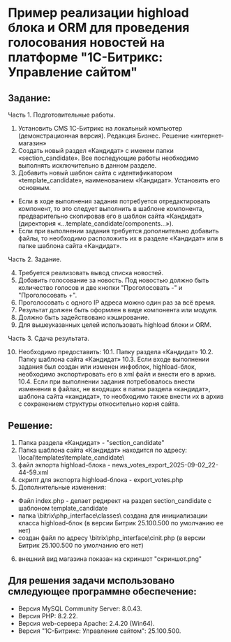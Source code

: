 # Пример реализации highload блока и ORM для проведения голосования новостей на  платформе "1С-Битрикс: Управление сайтом"

## Задание:

Часть 1. Подготовительные работы.
1. Установить CMS 1С-Битрикс на локальный компьютер (демонстрационная версия). Редакция Бизнес. Решение «интернет-магазин»
2. Создать новый раздел «Кандидат» с именем папки «section_candidate». Все последующие работы необходимо выполнять исключительно в данном разделе.
3. Добавить новый шаблон сайта с идентификатором «template_candidate», наименованием «Кандидат». Установить его основным.
- Если в ходе выполнения задания потребуется отредактировать компонент, то это следует выполнить в шаблоне компонента, предварительно скопировав его в шаблон сайта «Кандидат» (директория «…template_candidate/components…»).
- Если при выполнении задания требуется дополнительно добавить файлы, то необходимо расположить их в разделе «Кандидат» или в папке шаблона сайта «Кандидат».

Часть 2. Задание.

4. Требуется реализовать вывод списка новостей.
5. Добавить голосование за новость. Под новостью должно быть количество голосов и две кнопки "Проголосовать -" и "Проголосовать +".
6. Проголосовать с одного IP адреса можно один раз за всё время.
7. Результат должен быть оформлен в виде компонента или модуля.
8. Должно быть задействовано кэширование.
9. Для вышеуказанных целей использовать highload блоки и ORM.

Часть 3. Сдача результата.

10. Необходимо предоставить:
10.1. Папку раздела «Кандидат»
10.2. Папку шаблона сайта «Кандидат»
10.3. Если входе выполнении задания был создан или изменен инфоблок, highload-блок, необходимо экспортировать его в xml файл и внести его в архив.
10.4. Если при выполнении задания потребовалось внести изменения в файлах, не входящих в папки раздела «кандидат», шаблона сайта «кандидат», то необходимо также внести их в архив с сохранением структуры относительно корня сайта.

## Решение:

1. Папка раздела «Кандидат» - "section_candidate"
2. Папка шаблона сайта «Кандидат» находится по адресу: \local\templates\template_candidate\ 
3. файл экпорта highload-блока - news_votes_export_2025-09-02_22-44-59.xml
4. скрипт для экспорта highload-блока - export_votes.php
5. Дополнительные изменения: 
- Файл index.php - делает редирект на раздел section_candidate с шаблоном template_candidate
- папка \bitrix\php_interface\classes\ создана для инициализации класса highload-блок (в версии Битрик 25.100.500 по умолчанию ее нет)
- создан файл по адресу \bitrix\php_interface\cinit.php (в версии Битрик 25.100.500 по умолчанию его нет)
6. внешний вид магазина показан на cкриншот "cкриншот.png"

## Для решения задачи мспользовано смледующее программне обеспечение: 
- Версия MySQL Community Server: 8.0.43.
- Версия PHP: 8.2.22.
- Версия web-сервера Apache: 2.4.20 (Win64).
- Версия "1С-Битрикс: Управление сайтом": 25.100.500. 